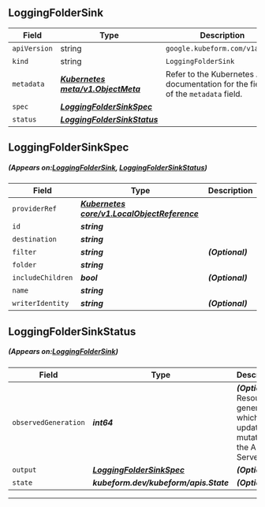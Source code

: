 ## LoggingFolderSink
| Field | Type | Description |
| ------ | ----- | ----------- |
| `apiVersion` | string | `google.kubeform.com/v1alpha1` |
|    `kind` | string | `LoggingFolderSink` |
| `metadata` | ***[Kubernetes meta/v1.ObjectMeta](https://kubernetes.io/docs/reference/generated/kubernetes-api/v1.13/#objectmeta-v1-meta)***|Refer to the Kubernetes API documentation for the fields of the `metadata` field.|
| `spec` | ***[LoggingFolderSinkSpec](#LoggingFolderSinkSpec)***||
| `status` | ***[LoggingFolderSinkStatus](#LoggingFolderSinkStatus)***||
## LoggingFolderSinkSpec
##### (Appears on:[LoggingFolderSink](#LoggingFolderSink), [LoggingFolderSinkStatus](#LoggingFolderSinkStatus))
| Field | Type | Description |
| ------ | ----- | ----------- |
| `providerRef` | ***[Kubernetes core/v1.LocalObjectReference](https://kubernetes.io/docs/reference/generated/kubernetes-api/v1.13/#localobjectreference-v1-core)***||
| `id` | ***string***||
| `destination` | ***string***||
| `filter` | ***string***| ***(Optional)*** |
| `folder` | ***string***||
| `includeChildren` | ***bool***| ***(Optional)*** |
| `name` | ***string***||
| `writerIdentity` | ***string***| ***(Optional)*** |
## LoggingFolderSinkStatus
##### (Appears on:[LoggingFolderSink](#LoggingFolderSink))
| Field | Type | Description |
| ------ | ----- | ----------- |
| `observedGeneration` | ***int64***| ***(Optional)*** Resource generation, which is updated on mutation by the API Server.|
| `output` | ***[LoggingFolderSinkSpec](#LoggingFolderSinkSpec)***| ***(Optional)*** |
| `state` | ***kubeform.dev/kubeform/apis.State***| ***(Optional)*** |
---
